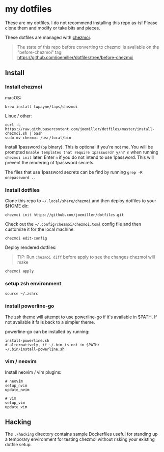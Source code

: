 my dotfiles
===========

These are my dotfiles. I do not recommend installing this repo as-is! Please
clone them and modify or take bits and pieces.

These dotfiles are managed with [chezmoi](https://github.com/twpayne/chezmoi).

> The state of this repo before converting to chezmoi is available on the "before-chezmoi" tag
> https://github.com/joemiller/dotfiles/tree/before-chezmoi

Install
-------

### Install chezmoi

macOS:

```console
brew install twpayne/taps/chezmoi
```

Linux / other:

```console
curl -L https://raw.githubusercontent.com/joemiller/dotfiles/master/install-chezmoi.sh | bash
sudo mv chezmoi /usr/local/bin
```

Install 1password (`op` binary). This is optional if you're not me.  You will be
prompted `Enable templates that require 1password? y/n? n` when running `chezmoi init` later.
Enter `n` if you do not intend to use 1password. This will prevent the rendering
of 1password secrets.

The files that use 1password secrets can be find by running `grep -R onepassword .`.

### Install dotfiles

Clone this repo to `~/.local/share/chezmoi` and then deploy dotfiles to your $HOME dir:

```console
chezmoi init https://github.com/joemiller/dotfiles.git
```

Check out the `~/.config/chezmoi/chezmoi.toml` config file and then customize it for the local machine:

```console
chezmoi edit-config
```

Deploy rendered dotfiles:

> TIP: Run `chezmoi diff` before apply to see the changes chezmoi will make

```console
chezmoi apply
```

### setup zsh environment

```console
source ~/.zshrc
```

### install powerline-go

The zsh theme will attempt to use [powerline-go](https://github.com/justjanne/powerline-go)
if it's available in $PATH. If not available it falls back to a simpler theme.

powerline-go can be installed by running:

```console
install-powerline.sh
# alternatively, if ~/.bin is not in $PATH:
~/.bin/install-powerline.sh
```

### vim / neovim

Install neovim / vim plugins:

```console
# neovim
setup_nvim
update_nvim

# vim
setup_vim
update_vim
```

Hacking
-------

The `./hacking` directory contains sample Dockerfiles useful for standing up a temporary environment for
testing chezmoi without risking your existing dotfile setup.
